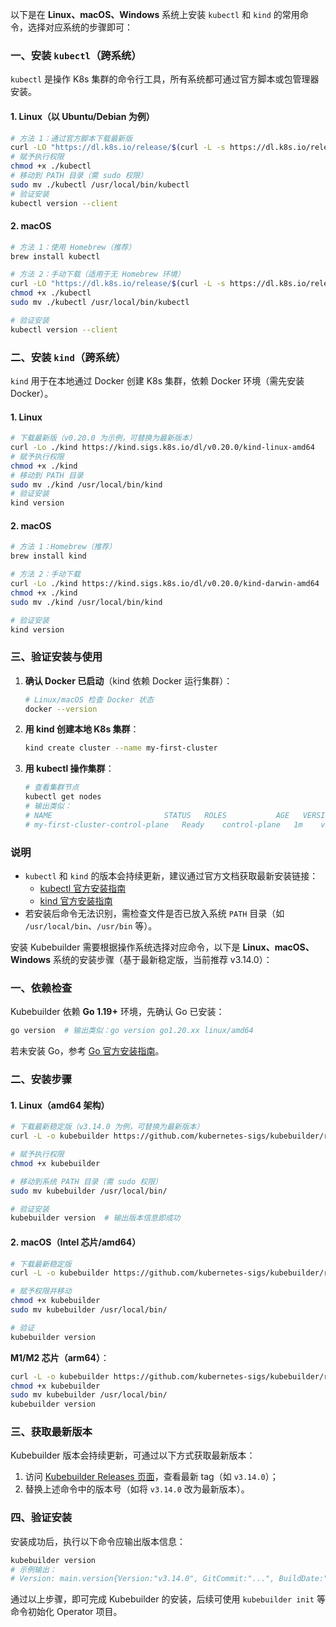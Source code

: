 以下是在 **Linux、macOS、Windows** 系统上安装 `kubectl` 和 `kind` 的常用命令，选择对应系统的步骤即可：


### 一、安装 `kubectl`（跨系统）
`kubectl` 是操作 K8s 集群的命令行工具，所有系统都可通过官方脚本或包管理器安装。

#### 1. Linux（以 Ubuntu/Debian 为例）
```bash
# 方法 1：通过官方脚本下载最新版
curl -LO "https://dl.k8s.io/release/$(curl -L -s https://dl.k8s.io/release/stable.txt)/bin/linux/amd64/kubectl"
# 赋予执行权限
chmod +x ./kubectl
# 移动到 PATH 目录（需 sudo 权限）
sudo mv ./kubectl /usr/local/bin/kubectl
# 验证安装
kubectl version --client
```

#### 2. macOS
```bash
# 方法 1：使用 Homebrew（推荐）
brew install kubectl

# 方法 2：手动下载（适用于无 Homebrew 环境）
curl -LO "https://dl.k8s.io/release/$(curl -L -s https://dl.k8s.io/release/stable.txt)/bin/darwin/amd64/kubectl"
chmod +x ./kubectl
sudo mv ./kubectl /usr/local/bin/kubectl

# 验证安装
kubectl version --client
```


### 二、安装 `kind`（跨系统）
`kind` 用于在本地通过 Docker 创建 K8s 集群，依赖 Docker 环境（需先安装 Docker）。

#### 1. Linux
```bash
# 下载最新版（v0.20.0 为示例，可替换为最新版本）
curl -Lo ./kind https://kind.sigs.k8s.io/dl/v0.20.0/kind-linux-amd64
# 赋予执行权限
chmod +x ./kind
# 移动到 PATH 目录
sudo mv ./kind /usr/local/bin/kind
# 验证安装
kind version
```

#### 2. macOS
```bash
# 方法 1：Homebrew（推荐）
brew install kind

# 方法 2：手动下载
curl -Lo ./kind https://kind.sigs.k8s.io/dl/v0.20.0/kind-darwin-amd64
chmod +x ./kind
sudo mv ./kind /usr/local/bin/kind

# 验证安装
kind version
```


### 三、验证安装与使用
1. **确认 Docker 已启动**（kind 依赖 Docker 运行集群）：
   ```bash
   # Linux/macOS 检查 Docker 状态
   docker --version
   ```

2. **用 kind 创建本地 K8s 集群**：
   ```bash
   kind create cluster --name my-first-cluster
   ```

3. **用 kubectl 操作集群**：
   ```bash
   # 查看集群节点
   kubectl get nodes
   # 输出类似：
   # NAME                         STATUS   ROLES           AGE   VERSION
   # my-first-cluster-control-plane   Ready    control-plane   1m    v1.27.3
   ```


### 说明
- `kubectl` 和 `kind` 的版本会持续更新，建议通过官方文档获取最新安装链接：
  - [kubectl 官方安装指南](https://kubernetes.io/docs/tasks/tools/install-kubectl/)
  - [kind 官方安装指南](https://kind.sigs.k8s.io/docs/user/quick-start/#installation)
- 若安装后命令无法识别，需检查文件是否已放入系统 `PATH` 目录（如 `/usr/local/bin`、`/usr/bin` 等）。


安装 Kubebuilder 需要根据操作系统选择对应命令，以下是 **Linux、macOS、Windows** 系统的安装步骤（基于最新稳定版，当前推荐 v3.14.0）：


### 一、依赖检查
Kubebuilder 依赖 **Go 1.19+** 环境，先确认 Go 已安装：
```bash
go version  # 输出类似：go version go1.20.xx linux/amd64
```
若未安装 Go，参考 [Go 官方安装指南](https://go.dev/doc/install)。


### 二、安装步骤

#### 1. Linux（amd64 架构）
```bash
# 下载最新稳定版（v3.14.0 为例，可替换为最新版本）
curl -L -o kubebuilder https://github.com/kubernetes-sigs/kubebuilder/releases/download/v3.14.0/kubebuilder_linux_amd64

# 赋予执行权限
chmod +x kubebuilder

# 移动到系统 PATH 目录（需 sudo 权限）
sudo mv kubebuilder /usr/local/bin/

# 验证安装
kubebuilder version  # 输出版本信息即成功
```


#### 2. macOS（Intel 芯片/amd64）
```bash
# 下载最新稳定版
curl -L -o kubebuilder https://github.com/kubernetes-sigs/kubebuilder/releases/download/v3.14.0/kubebuilder_darwin_amd64

# 赋予权限并移动
chmod +x kubebuilder
sudo mv kubebuilder /usr/local/bin/

# 验证
kubebuilder version
```

**M1/M2 芯片（arm64）**：
```bash
curl -L -o kubebuilder https://github.com/kubernetes-sigs/kubebuilder/releases/download/v3.14.0/kubebuilder_darwin_arm64
chmod +x kubebuilder
sudo mv kubebuilder /usr/local/bin/
kubebuilder version
```



### 三、获取最新版本
Kubebuilder 版本会持续更新，可通过以下方式获取最新版本：
1. 访问 [Kubebuilder  Releases 页面](https://github.com/kubernetes-sigs/kubebuilder/releases)，查看最新 tag（如 `v3.14.0`）；
2. 替换上述命令中的版本号（如将 `v3.14.0` 改为最新版本）。


### 四、验证安装
安装成功后，执行以下命令应输出版本信息：
```bash
kubebuilder version
# 示例输出：
# Version: main.version{Version:"v3.14.0", GitCommit:"...", BuildDate:"..."}
```


通过以上步骤，即可完成 Kubebuilder 的安装，后续可使用 `kubebuilder init` 等命令初始化 Operator 项目。